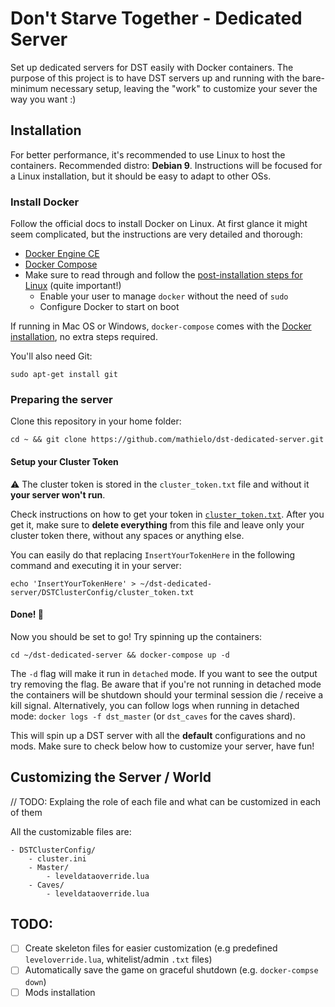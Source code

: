 # Don't Starve Together - Dedicated Server

Set up dedicated servers for DST easily with Docker containers. The purpose of this project is to have DST servers up and running with the bare-minimum necessary setup, leaving the "work" to customize your sever the way you want :)

## Installation

For better performance, it's recommended to use Linux to host the containers. Recommended distro: **Debian 9**. Instructions will be focused for a Linux installation, but it should be easy to adapt to other OSs.

### Install Docker

Follow the official docs to install Docker on Linux. At first glance it might seem complicated, but the instructions are very detailed and thorough:

* [Docker Engine CE](https://docs.docker.com/engine/installation/linux/docker-ce/debian/#set-up-the-repository)
* [Docker Compose](https://docs.docker.com/compose/install/#install-compose)
* Make sure to read through and follow the [post-installation steps for Linux](https://docs.docker.com/engine/installation/linux/linux-postinstall/) (quite important!)
  * Enable your user to manage `docker` without the need of `sudo`
  * Configure Docker to start on boot

If running in Mac OS or Windows, `docker-compose` comes with the [Docker installation](https://docs.docker.com/engine/installation/#desktop), no extra steps required.

You'll also need Git:

    sudo apt-get install git


### Preparing the server

Clone this repository in your home folder:

    cd ~ && git clone https://github.com/mathielo/dst-dedicated-server.git

#### Setup your Cluster Token

:warning: The cluster token is stored in the `cluster_token.txt` file and without it **your server won't run**.

Check instructions on how to get your token in [`cluster_token.txt`](./DSTClusterConfig/cluster_token.txt). After you get it, make sure to **delete everything** from this file and leave only your cluster token there, without any spaces or anything else.

You can easily do that replacing `InsertYourTokenHere` in the following command and executing it in your server:

    echo 'InsertYourTokenHere' > ~/dst-dedicated-server/DSTClusterConfig/cluster_token.txt

#### Done! :rainbow:

Now you should be set to go! Try spinning up the containers:

    cd ~/dst-dedicated-server && docker-compose up -d

The `-d` flag will make it run in `detached` mode. If you want to see the output try removing the flag. Be aware that if you're not running in detached mode the containers will be shutdown should your terminal session die / receive a kill signal. Alternatively, you can follow logs when running in detached mode: `docker logs -f dst_master` (or `dst_caves` for the caves shard).

This will spin up a DST server with all the **default** configurations and no mods. Make sure to check below how to customize your server, have fun!

## Customizing the Server / World

// TODO: Explaing the role of each file and what can be customized in each of them

All the customizable files are:

```
- DSTClusterConfig/
	- cluster.ini
	- Master/
		- leveldataoverride.lua
	- Caves/
		- leveldataoverride.lua
```

## TODO:

- [ ] Create skeleton files for easier customization (e.g predefined `leveloverride.lua`, whitelist/admin `.txt` files)
- [ ] Automatically save the game on graceful shutdown (e.g. `docker-compse down`)
- [ ] Mods installation
